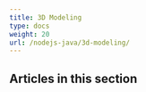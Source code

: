 ```yaml
---
title: 3D Modeling
type: docs
weight: 20
url: /nodejs-java/3d-modeling/
---
```


## **Articles in this section**

